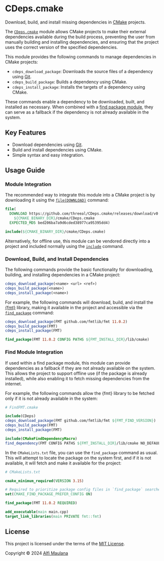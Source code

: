 # CDeps.cmake

Download, build, and install missing dependencies in [CMake](https://cmake.org/) projects.

The [`CDeps.cmake`](./cmake/CDeps.cmake) module allows CMake projects to make their external dependencies available during the build process, preventing the user from manually building and installing dependencies, and ensuring that the project uses the correct version of the specified dependencies.

This module provides the following commands to manage dependencies in CMake projects:

- `cdeps_download_package`: Downloads the source files of a dependency using [Git](https://git-scm.com/).
- `cdeps_build_package`: Builds a dependency using CMake.
- `cdeps_install_package`: Installs the targets of a dependency using CMake.

These commands enable a dependency to be downloaded, built, and installed as necessary. When combined with a [find package module](https://cmake.org/cmake/help/book/mastering-cmake/chapter/Finding%20Packages.html), they can serve as a fallback if the dependency is not already available in the system.

## Key Features

* Download dependencies using [Git](https://git-scm.com/).
* Build and install dependencies using CMake.
* Simple syntax and easy integration.

## Usage Guide

### Module Integration

The recommended way to integrate this module into a CMake project is by downloading it using the [`file(DOWNLOAD)`](https://cmake.org/cmake/help/latest/command/file.html#download) command:

```cmake
file(
  DOWNLOAD https://github.com/threeal/CDeps.cmake/releases/download/v0.1.0/CDeps.cmake
    ${CMAKE_BINARY_DIR}/cmake/CDeps.cmake
  EXPECTED_MD5 bed206ba7a9d6cded38977ca95395dd4)

include(${CMAKE_BINARY_DIR}/cmake/CDeps.cmake)
```

Alternatively, for offline use, this module can be vendored directly into a project and included normally using the [`include`](https://cmake.org/cmake/help/latest/command/include.html) command.

### Download, Build, and Install Dependencies

The following commands provide the basic functionality for downloading, building, and installing dependencies in a CMake project:

```cmake
cdeps_download_package(<name> <url> <ref>)
cdeps_build_package(<name>)
cdeps_install_package(<name>)
```

For example, the following commands will download, build, and install the [{fmt}](https://github.com/fmtlib/fmt) library, making it available in the project and accessible via the [`find_package`](https://cmake.org/cmake/help/latest/command/find_package.html) command:

```cmake
cdeps_download_package(FMT github.com/fmtlib/fmt 11.0.2)
cdeps_build_package(FMT)
cdeps_install_package(FMT)

find_package(FMT 11.0.2 CONFIG PATHS ${FMT_INSTALL_DIR}/lib/cmake)
```

### Find Module Integration

If used within a find package module, this module can provide dependencies as a fallback if they are not already available on the system. This allows the project to support offline use (if the package is already installed), while also enabling it to fetch missing dependencies from the internet.

For example, the following commands allow the {fmt} library to be fetched only if it is not already available in the system:

```cmake
# FindFMT.cmake

include(CDeps)
cdeps_download_package(FMT github.com/fmtlib/fmt ${FMT_FIND_VERSION})
cdeps_build_package(FMT)
cdeps_install_package(FMT)

include(CMakeFindDependencyMacro)
find_dependency(FMT CONFIG PATHS ${FMT_INSTALL_DIR}/lib/cmake NO_DEFAULT_PATH)
```

In the `CMakeLists.txt` file, you can use the `find_package` command as usual. This will attempt to locate the package on the system first, and if it is not available, it will fetch and make it available for the project:

```cmake
# CMakeLists.txt

cmake_minimum_required(VERSION 3.15)

# Required to prioritize package config files in `find_package` searches.
set(CMAKE_FIND_PACKAGE_PREFER_CONFIG ON)

find_package(FMT 11.0.2 REQUIRED)

add_executable(main main.cpp)
target_link_libraries(main PRIVATE fmt::fmt)
```

## License

This project is licensed under the terms of the [MIT License](./LICENSE).

Copyright © 2024 [Alfi Maulana](https://github.com/threeal)
